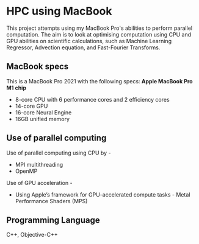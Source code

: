 # HPC using MacBook

This project attempts using my MacBook Pro's abilities to perform parallel computation.
The aim is to look at optimising computation using CPU and GPU abilities on scientific calculations, 
such as Machine Learning Regressor, Advection equation, and Fast-Fourier Transforms.

## MacBook specs
This is a MacBook Pro 2021 with the following specs:
**Apple MacBook Pro M1 chip**
- 8-core CPU with 6 performance cores and 2 efficiency cores
- 14-core GPU
- 16-core Neural Engine
- 16GB unified memory

## Use of parallel computing
Use of parallel computing using CPU by -
- MPI multithreading
- OpenMP

Use of GPU acceleration -
- Using Apple’s framework for GPU-accelerated compute tasks - Metal Performance Shaders (MPS)

## Programming Language
C++, Objective-C++

